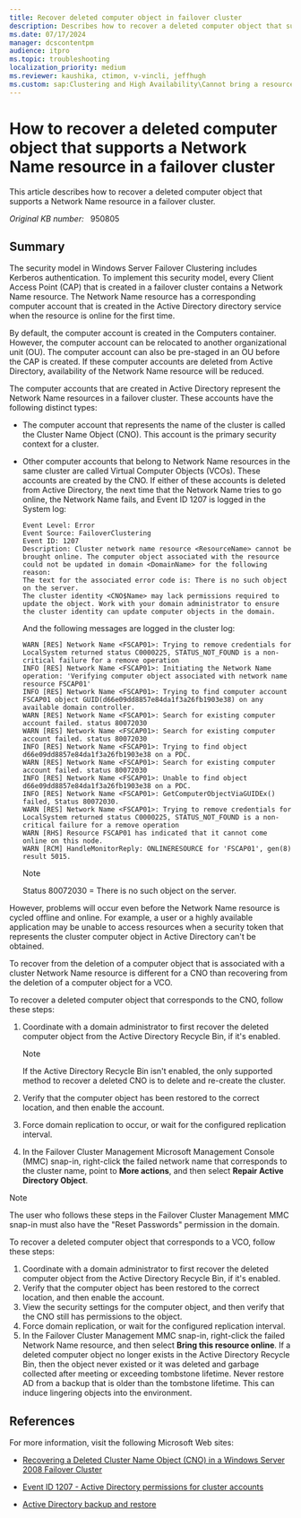 ```yaml
---
title: Recover deleted computer object in failover cluster
description: Describes how to recover a deleted computer object that supports a Network Name resource in a Windows Server failover cluster.
ms.date: 07/17/2024
manager: dcscontentpm
audience: itpro
ms.topic: troubleshooting
localization_priority: medium
ms.reviewer: kaushika, ctimon, v-vincli, jeffhugh
ms.custom: sap:Clustering and High Availability\Cannot bring a resource online, csstroubleshoot
---
```

# How to recover a deleted computer object that supports a Network Name resource in a failover cluster

This article describes how to recover a deleted computer object that supports a Network Name resource in a failover cluster.

_Original KB number:_ &nbsp; 950805

## Summary

The security model in Windows Server Failover Clustering includes Kerberos authentication. To implement this security model, every Client Access Point (CAP) that is created in a failover cluster contains a Network Name resource. The Network Name resource has a corresponding computer account that is created in the Active Directory directory service when the resource is online for the first time.

By default, the computer account is created in the Computers container. However, the computer account can be relocated to another organizational unit (OU). The computer account can also be pre-staged in an OU before the CAP is created. If these computer accounts are deleted from Active Directory, availability of the Network Name resource will be reduced.

The computer accounts that are created in Active Directory represent the Network Name resources in a failover cluster. These accounts have the following distinct types:

- The computer account that represents the name of the cluster is called the Cluster Name Object (CNO). This account is the primary security context for a cluster.
- Other computer accounts that belong to Network Name resources in the same cluster are called Virtual Computer Objects (VCOs). These accounts are created by the CNO. If either of these accounts is deleted from Active Directory, the next time that the Network Name tries to go online, the Network Name fails, and Event ID 1207 is logged in the System log: 

  ```output
  Event Level: Error
  Event Source: FailoverClustering
  Event ID: 1207
  Description: Cluster network name resource <ResourceName> cannot be brought online. The computer object associated with the resource could not be updated in domain <DomainName> for the following reason:
  The text for the associated error code is: There is no such object on the server.
  The cluster identity <CNO$Name> may lack permissions required to update the object. Work with your domain administrator to ensure the cluster identity can update computer objects in the domain.
  ```


  And the following messages are logged in the cluster log:
  
  ```output
  WARN [RES] Network Name <FSCAP01>: Trying to remove credentials for LocalSystem returned status C0000225, STATUS_NOT_FOUND is a non-critical failure for a remove operation
  INFO [RES] Network Name <FSCAP01>: Initiating the Network Name operation: 'Verifying computer object associated with network name resource FSCAP01'
  INFO [RES] Network Name <FSCAP01>: Trying to find computer account FSCAP01 object GUID(d66e09dd8857e84da1f3a26fb1903e38) on any available domain controller.
  WARN [RES] Network Name <FSCAP01>: Search for existing computer account failed. status 80072030
  WARN [RES] Network Name <FSCAP01>: Search for existing computer account failed. status 80072030
  INFO [RES] Network Name <FSCAP01>: Trying to find object d66e09dd8857e84da1f3a26fb1903e38 on a PDC.
  WARN [RES] Network Name <FSCAP01>: Search for existing computer account failed. status 80072030
  INFO [RES] Network Name <FSCAP01>: Unable to find object d66e09dd8857e84da1f3a26fb1903e38 on a PDC.
  INFO [RES] Network Name <FSCAP01>: GetComputerObjectViaGUIDEx() failed, Status 80072030.
  WARN [RES] Network Name <FSCAP01>: Trying to remove credentials for LocalSystem returned status C0000225, STATUS_NOT_FOUND is a non-critical failure for a remove operation
  WARN [RHS] Resource FSCAP01 has indicated that it cannot come online on this node.
  WARN [RCM] HandleMonitorReply: ONLINERESOURCE for 'FSCAP01', gen(8) result 5015.
  ```
    
  > [!NOTE]
  > Status 80072030 = There is no such object on the server.

However, problems will occur even before the Network Name resource is cycled offline and online. For example, a user or a highly available application may be unable to access resources when a security token that represents the cluster computer object in Active Directory can't be obtained.

To recover from the deletion of a computer object that is associated with a cluster Network Name resource is different for a CNO than recovering from the deletion of a computer object for a VCO.

To recover a deleted computer object that corresponds to the CNO, follow these steps:

1. Coordinate with a domain administrator to first recover the deleted computer object from the Active Directory Recycle Bin, if it's enabled.

    > [!NOTE]
    > If the Active Directory Recycle Bin isn't enabled, the only supported method to recover a deleted CNO is to delete and re-create the cluster.

2. Verify that the computer object has been restored to the correct location, and then enable the account.
3. Force domain replication to occur, or wait for the configured replication interval.
4. In the Failover Cluster Management Microsoft Management Console (MMC) snap-in, right-click the failed network name that corresponds to the cluster name, point to **More actions**, and then select **Repair Active Directory Object**.

> [!NOTE]
> The user who follows these steps in the Failover Cluster Management MMC snap-in must also have the "Reset Passwords" permission in the domain.

To recover a deleted computer object that corresponds to a VCO, follow these steps:

1. Coordinate with a domain administrator to first recover the deleted computer object from the Active Directory Recycle Bin, if it's enabled.
2. Verify that the computer object has been restored to the correct location, and then enable the account.
3. View the security settings for the computer object, and then verify that the CNO still has permissions to the object.
4. Force domain replication, or wait for the configured replication interval.
5. In the Failover Cluster Management MMC snap-in, right-click the failed Network Name resource, and then select **Bring this resource online**. If a deleted computer object no longer exists in the Active Directory Recycle Bin, then the object never existed or it was deleted and garbage collected after meeting or exceeding tombstone lifetime. Never restore AD from a backup that is older than the tombstone lifetime. This can induce lingering objects into the environment.

## References

For more information, visit the following Microsoft Web sites:

- [Recovering a Deleted Cluster Name Object (CNO) in a Windows Server 2008 Failover Cluster](/archive/blogs/askcore/recovering-a-deleted-cluster-name-object-cno-in-a-windows-server-2008-failover-cluster)

- [Event ID 1207 - Active Directory permissions for cluster accounts](/previous-versions/windows/it-pro/windows-server-2008-R2-and-2008/cc773451(v=ws.10)?redirectedfrom=MSDN)

- [Active Directory backup and restore](https://technet.microsoft.com/library/bb727048.aspx)
